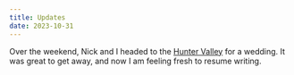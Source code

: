 ```yaml
---
title: Updates
date: 2023-10-31
---
```


Over the weekend, Nick and I headed to the [Hunter Valley](/life/trips/hunter-valley) for a wedding. It was great to get away, and now I am feeling fresh to resume writing. 
